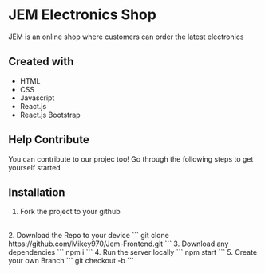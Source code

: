 # JEM Electronics Shop 
JEM is an online shop where customers can order the latest electronics

## Created with

<ul>
  <li>HTML</li>
  <li>CSS</li>
  <li>Javascript</li>
  <li>React.js</li>
  <li>React.js Bootstrap</li>
</ul>

## Help Contribute 
You can contribute to our projec too! Go through the following steps to get yourself started

## Installation 
1. Fork the project to your github
</br>
2. Download the Repo to your device
```
git clone https://github.com/Mikey970/Jem-Frontend.git
```
3. Download any dependencies
```
npm i 
```
4. Run the server locally 
```
npm start
```
5. Create your own Branch 
```
git checkout -b <branch name>
```
